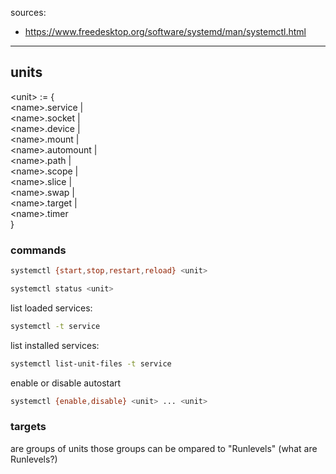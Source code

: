 sources:
* https://www.freedesktop.org/software/systemd/man/systemctl.html

---

## units
\<unit\> := {  
	\<name\>.service |  
	\<name\>.socket |  
	\<name\>.device |  
	\<name\>.mount |  
	\<name\>.automount |  
	\<name\>.path |  
	\<name\>.scope |  
	\<name\>.slice |  
	\<name\>.swap |  
	\<name\>.target |  
	\<name\>.timer  
}


### commands
```BASH
systemctl {start,stop,restart,reload} <unit>
```

```BASH
systemctl status <unit>
```

list loaded services:
```BASH
systemctl -t service 
```

list installed services:
```BASH
systemctl list-unit-files -t service 
```

enable or disable autostart 
```BASH
systemctl {enable,disable} <unit> ... <unit>
```


### targets
are groups of units
those groups can be ompared to "Runlevels" (what are Runlevels?)

